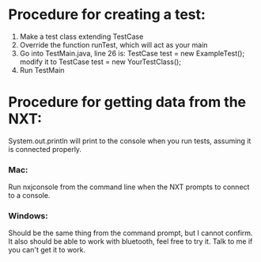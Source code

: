# Procedure for creating a test:

1.	Make a test class extending TestCase
2.	Override the function runTest, which will act as your main
3.	Go into TestMain.java, line 26 is:
		TestCase test = new ExampleTest();
	modify it to
		TestCase test = new YourTestClass();
4.	Run TestMain


# Procedure for getting data from the NXT:

System.out.println will print to the console when you run tests, assuming it is
connected properly.

### Mac:
Run nxjconsole from the command line when the NXT prompts to connect to a console.

### Windows:
Should be the same thing from the command prompt, but I cannot confirm.
It also should be able to work with bluetooth, feel free to try it. 
Talk to me if you can't get it to work.